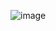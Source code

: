 ![image](https://kau365-my.sharepoint.com/personal/oongjoon_kau_kr/Documents/%EA%B9%83%ED%97%99%EC%9A%A9%EC%9D%B4%EB%AF%B8%EC%A7%80/linux/banditlevel0.png)  

